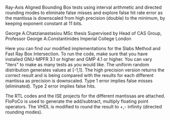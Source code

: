 Ray-Axis Aligned Bounding Box tests using interval arithmetic and directed rounding modes to eliminate false misses and explore false hit rate error as the mantissa is downscaled from high precision (double) to the minimum, by keeping exponent constant at 11 bits.

George A.Chatzianastasiou MSc thesis
Supervised by Head of CAS Group, Professor George A.Constantinides
Imperial College London

Here you can find our modified implementations for the Slabs Method and Fast Ray Box Intersection.
To run the code, make sure that you have installed GNU-MPFR 3.1 or higher and GMP 4.1 or higher. 
You can vary "iters" to make as many tests as you would like. The uniform random distribution generates values at [-1,1]. The high precision version returns the correct result and is being compared with the results for each different mantissa as precision is downscaled.
Type 1 error implies false misses (eliminated). Type 2 error implies false hits.

The RTL codes and the ISE projects for the different mantissas are attached. FloPoCo is used to generate the add/subtract, multiply floating point operators. The VHDL is modified to round the result to +,- infinity (directed rounding modes).
